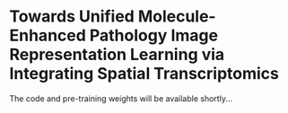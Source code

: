 # Towards Unified Molecule-Enhanced Pathology Image Representation Learning via Integrating Spatial Transcriptomics
The code and pre-training weights will be available shortly...

